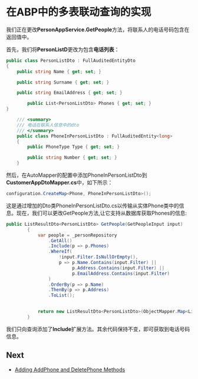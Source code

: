 # 在ABP中的多表联动查询的实现

我们正在更改**PersonAppService.GetPeople**方法，将联系人的电话号码包含在返回值中。


首先，我们将**PersonListD**更改为包含**电话列表**：

 

```csharp
public class PersonListDto : FullAuditedEntityDto
{
    public string Name { get; set; }

    public string Surname { get; set; }

    public string EmailAddress { get; set; }

        public List<PersonListDto> Phones { get; set; }
}

    /// <summary>
    /// 电话在联系人信息中的dto
    /// </summary>
    public class PhoneInPersonListDto : FullAuditedEntity<long>
    {
        public PhoneType Type { get; set; }

        public string Number { get; set; }
    }

```

然后，在AutoMapper的配置中添加PhoneInPersonListDto到**CustomerAppDtoMapper.cs**中，如下所示：

```csharp
configuration.CreateMap<Phone, PhoneInPersonListDto>();
```

这是通过增加的Dto类PhoneInPersonListDto.cs以传输从实体Phone类中的信息。现在，我们可以更改GetPeople方法,让它支持从数据库获取Phones的信息:

 

 

```csharp
public ListResultDto<PersonListDto> GetPeople(GetPeopleInput input)
        {
            var people = _personRepository
                .GetAll()
                .Include(p => p.Phones)
                .WhereIf(
                    !input.Filter.IsNullOrEmpty(),
                    p => p.Name.Contains(input.Filter) ||
                         p.Address.Contains(input.Filter) ||
                         p.EmailAddress.Contains(input.Filter)
                )
                .OrderBy(p => p.Name)
                .ThenBy(p => p.Address)
                .ToList();

 
            return new ListResultDto<PersonListDto>(ObjectMapper.Map<List<PersonListDto>>(people));
        }
```


我们只向查询添加了**Include**扩展方法。其余代码保持不变，即可获取到电话号码信息。



 

## Next

- [Adding AddPhone and DeletePhone Methods](Developing-Step-By-Step-Angular-Adding-AddPhone-DeletePhone-Methods)